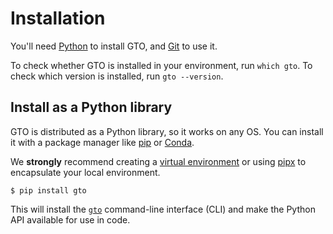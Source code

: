 # Installation

You'll need [Python](https://www.python.org/) to install GTO, and
[Git](https://git-scm.com/) to use it.

To check whether GTO is installed in your environment, run `which gto`. To check
which version is installed, run `gto --version`.

## Install as a Python library

GTO is distributed as a Python library, so it works on any OS. You can install
it with a package manager like [pip](https://pypi.org/project/pip/) or
[Conda](https://docs.conda.io/en/latest/).

<admon type="info">

We **strongly** recommend creating a [virtual environment] or using [pipx] to encapsulate
your local environment.

[virtual environment]: https://python.readthedocs.io/en/stable/library/venv.html
[pipx]:
  https://packaging.python.org/guides/installing-stand-alone-command-line-tools/

</admon>

```cli
$ pip install gto
```

This will install the [`gto`](/doc/gto/command-reference) command-line interface
(CLI) and make the Python API available for use in code.
